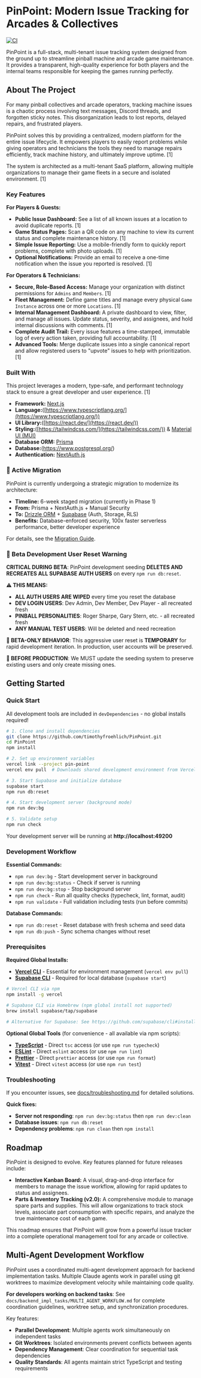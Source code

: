 # PinPoint: Modern Issue Tracking for Arcades & Collectives

[![CI](https://github.com/froeht/PinPoint/actions/workflows/ci.yml/badge.svg)](https://github.com/froeht/PinPoint/actions/workflows/ci.yml)

PinPoint is a full-stack, multi-tenant issue tracking system designed from the ground up to streamline pinball machine and arcade game maintenance. It provides a transparent, high-quality experience for both players and the internal teams responsible for keeping the games running perfectly.

## About The Project

For many pinball collectives and arcade operators, tracking machine issues is a chaotic process involving text messages, Discord threads, and forgotten sticky notes. This disorganization leads to lost reports, delayed repairs, and frustrated players.

PinPoint solves this by providing a centralized, modern platform for the entire issue lifecycle. It empowers players to easily report problems while giving operators and technicians the tools they need to manage repairs efficiently, track machine history, and ultimately improve uptime. [1]

The system is architected as a multi-tenant SaaS platform, allowing multiple organizations to manage their game fleets in a secure and isolated environment. [1]

### Key Features

**For Players & Guests:**

- **Public Issue Dashboard:** See a list of all known issues at a location to avoid duplicate reports. [1]
- **Game Status Pages:** Scan a QR code on any machine to view its current status and complete maintenance history. [1]
- **Simple Issue Reporting:** Use a mobile-friendly form to quickly report problems, complete with photo uploads. [1]
- **Optional Notifications:** Provide an email to receive a one-time notification when the issue you reported is resolved. [1]

**For Operators & Technicians:**

- **Secure, Role-Based Access:** Manage your organization with distinct permissions for `Admins` and `Members`. [1]
- **Fleet Management:** Define game titles and manage every physical `Game Instance` across one or more `Locations`. [1]
- **Internal Management Dashboard:** A private dashboard to view, filter, and manage all issues. Update status, severity, and assignees, and hold internal discussions with comments. [1]
- **Complete Audit Trail:** Every issue features a time-stamped, immutable log of every action taken, providing full accountability. [1]
- **Advanced Tools:** Merge duplicate issues into a single canonical report and allow registered users to "upvote" issues to help with prioritization. [1]

### Built With

This project leverages a modern, type-safe, and performant technology stack to ensure a great developer and user experience. [1]

- **Framework:** [Next.js](https://nextjs.org/)
- **Language:**([https://www.typescriptlang.org/](https://www.typescriptlang.org/))
- **UI Library:**([https://react.dev/](https://react.dev/))
- **Styling:**([https://tailwindcss.com/](https://tailwindcss.com/)) & [Material UI (MUI)](https://mui.com/)
- **Database ORM:** [Prisma](https://www.prisma.io/)
- **Database:**(<https://www.postgresql.org/>)
- **Authentication:** [NextAuth.js](https://next-auth.js.org/)

### 🚨 Active Migration

PinPoint is currently undergoing a strategic migration to modernize its architecture:

- **Timeline:** 6-week staged migration (currently in Phase 1)
- **From:** Prisma + NextAuth.js + Manual Security
- **To:** [Drizzle ORM](https://orm.drizzle.team/) + [Supabase](https://supabase.com/) (Auth, Storage, RLS)
- **Benefits:** Database-enforced security, 100x faster serverless performance, better developer experience

For details, see the [Migration Guide](./docs/migration/supabase-drizzle/).

### 🚨 Beta Development User Reset Warning

**CRITICAL DURING BETA**: PinPoint development seeding **DELETES AND RECREATES ALL SUPABASE AUTH USERS** on every `npm run db:reset`.

**⚠️ THIS MEANS:**

- **ALL AUTH USERS ARE WIPED** every time you reset the database
- **DEV LOGIN USERS**: Dev Admin, Dev Member, Dev Player - all recreated fresh
- **PINBALL PERSONALITIES**: Roger Sharpe, Gary Stern, etc. - all recreated fresh
- **ANY MANUAL TEST USERS**: Will be deleted and need recreation

**🔔 BETA-ONLY BEHAVIOR**: This aggressive user reset is **TEMPORARY** for rapid development iteration. In production, user accounts will be preserved.

**🚨 BEFORE PRODUCTION**: We MUST update the seeding system to preserve existing users and only create missing ones.

## Getting Started

### Quick Start

All development tools are included in `devDependencies` - no global installs required!

```bash
# 1. Clone and install dependencies
git clone https://github.com/timothyfroehlich/PinPoint.git
cd PinPoint
npm install

# 2. Set up environment variables
vercel link --project pin-point
vercel env pull  # Downloads shared development environment from Vercel

# 3. Start Supabase and initialize database
supabase start
npm run db:reset

# 4. Start development server (background mode)
npm run dev:bg

# 5. Validate setup
npm run check
```

Your development server will be running at **http://localhost:49200**

### Development Workflow

**Essential Commands:**

- `npm run dev:bg` - Start development server in background
- `npm run dev:bg:status` - Check if server is running
- `npm run dev:bg:stop` - Stop background server
- `npm run check` - Run all quality checks (typecheck, lint, format, audit)
- `npm run validate` - Full validation including tests (run before commits)

**Database Commands:**

- `npm run db:reset` - Reset database with fresh schema and seed data
- `npm run db:push` - Sync schema changes without reset

### Prerequisites

**Required Global Installs:**

- **[Vercel CLI](https://vercel.com/cli)** - Essential for environment management (`vercel env pull`)
- **[Supabase CLI](https://supabase.com/docs/guides/cli)** - Required for local database (`supabase start`)

```bash
# Vercel CLI via npm
npm install -g vercel

# Supabase CLI via Homebrew (npm global install not supported)
brew install supabase/tap/supabase

# Alternative for Supabase: See https://github.com/supabase/cli#install-the-cli
```

**Optional Global Tools** (for convenience - all available via npm scripts):

- **[TypeScript](https://www.typescriptlang.org/)** - Direct `tsc` access (or use `npm run typecheck`)
- **[ESLint](https://eslint.org/)** - Direct `eslint` access (or use `npm run lint`)
- **[Prettier](https://prettier.io/)** - Direct `prettier` access (or use `npm run format`)
- **[Vitest](https://vitest.dev/)** - Direct `vitest` access (or use `npm run test`)

### Troubleshooting

If you encounter issues, see [docs/troubleshooting.md](./docs/troubleshooting.md) for detailed solutions.

**Quick fixes:**

- **Server not responding**: `npm run dev:bg:status` then `npm run dev:clean`
- **Database issues**: `npm run db:reset`
- **Dependency problems**: `npm run clean` then `npm install`

## Roadmap

PinPoint is designed to evolve. Key features planned for future releases include:

- **Interactive Kanban Board:** A visual, drag-and-drop interface for members to manage the issue workflow, allowing for rapid updates to status and assignees.
- **Parts & Inventory Tracking (v2.0):** A comprehensive module to manage spare parts and supplies. This will allow organizations to track stock levels, associate part consumption with specific repairs, and analyze the true maintenance cost of each game.

This roadmap ensures that PinPoint will grow from a powerful issue tracker into a complete operational management tool for any arcade or collective.

## Multi-Agent Development Workflow

PinPoint uses a coordinated multi-agent development approach for backend implementation tasks. Multiple Claude agents work in parallel using git worktrees to maximize development velocity while maintaining code quality.

**For developers working on backend tasks**: See `docs/backend_impl_tasks/MULTI_AGENT_WORKFLOW.md` for complete coordination guidelines, worktree setup, and synchronization procedures.

Key features:

- **Parallel Development**: Multiple agents work simultaneously on independent tasks
- **Git Worktrees**: Isolated environments prevent conflicts between agents
- **Dependency Management**: Clear coordination for sequential task dependencies
- **Quality Standards**: All agents maintain strict TypeScript and testing requirements
